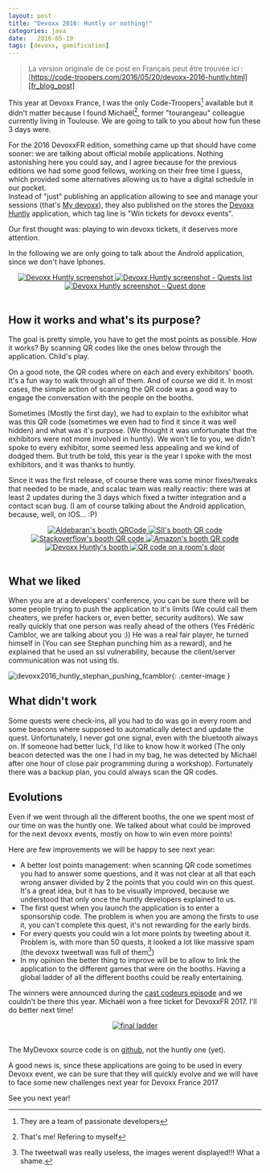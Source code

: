 ```yaml
---
layout: post
title: "Devoxx 2016: Huntly or nothing!"
categories: java
date:   2016-05-19
tags: [devoxx, gamification]
---
```


> La version originale de ce post en Français peut être trouvée ici : [https://code-troopers.com/2016/05/20/devoxx-2016-huntly.html][fr_blog_post]

This year at Devoxx France, I was the only Code-Troopers[^1] available but it didn't matter because I found Michaël[^2], former "tourangeau" colleague currently living in Toulouse.
We are going to talk to you about how fun these 3 days were.



For the 2016 DevoxxFR edition, something came up that should have come sooner: we are talking about official mobile applications.
Nothing astonishing here you could say, and I agree because for the previous editions we had some good fellows, working on their free time I guess, which provided some alternatives allowing us to have a digital schedule in our pocket.<br />
Instead of "just" publishing an application allowing to see and manage your sessions (that's [My devoxx][my_devoxx_android]), they also published on the stores the [Devoxx Huntly][devoxx_huntly_android] application, which tag line is "Win tickets for devoxx events".

Our first thought was: playing to win devoxx tickets, it deserves more attention.


In the following we are only going to talk about the Android application, since we don't have Iphones.

<div style="text-align : center">
<a class="inlineBoxes" href="/images/posts/2016-05-DevoxxHuntly/devoxx2016_huntly_tag_app1.png" data-lightbox="2" title="Devoxx Huntly screenshot">
        <img class="medium" src="/images/posts/2016-05-DevoxxHuntly/devoxx2016_huntly_tag_app1_min.png" alt="Devoxx Huntly screenshot"/>
</a>
<a class="inlineBoxes" href="/images/posts/2016-05-DevoxxHuntly/devoxx2016_huntly_tag_app2.png" data-lightbox="2" title="Devoxx Huntly screenshot - Quests list">
        <img class="medium" src="/images/posts/2016-05-DevoxxHuntly/devoxx2016_huntly_tag_app2_min.png" alt="Devoxx Huntly screenshot - Quests list"/>
</a>
<a class="inlineBoxes" href="/images/posts/2016-05-DevoxxHuntly/devoxx2016_huntly_tag_app3.png" data-lightbox="2" title="Devoxx Huntly screenshot - Quest done">
        <img class="medium" src="/images/posts/2016-05-DevoxxHuntly/devoxx2016_huntly_tag_app3_min.png" alt="Devoxx Huntly screenshot - Quest done"/>
</a>

</div>

<br />

## How it works and what's its purpose?


The goal is pretty simple, you have to get the most points as possible. How it works? By scanning QR codes like the ones below through the application. Child's play.

On a good note, the QR codes where on each and every exhibitors' booth. It's a fun way to walk through all of them.
And of course we did it.
In most cases, the simple action of scanning the QR code was a good way to engage the conversation with the people on the booths.

Sometimes (Mostly the first day), we had to explain to the exhibitor what was this QR code (sometimes we even had to find it since it was well hidden) and what was it's purpose. (We thought it was unfortunate that the exhibitors were not more involved in huntly).
We won't lie to you, we didn't spoke to every exhibitor, some seemed less appealing and we kind of dodged them.
But truth be told, this year is the year I spoke with the most exhibitors, and it was thanks to huntly.


Since it was the first release, of course there was some minor fixes/tweaks that needed to be made, and scalac team was really reactiv: there was at least 2 updates during the 3 days which fixed a twitter integration and a contact scan bug. (I am of course talking about the Android application, because, well, on IOS... :P)

<div style="text-align : center">
<a class="inlineBoxes" href="/images/posts/2016-05-DevoxxHuntly/devoxx2016_huntly_tag_stand1.png" data-lightbox="0" title="Aldebaran's booth QRCode">
        <img class="medium" src="/images/posts/2016-05-DevoxxHuntly/devoxx2016_huntly_tag_stand1_min.png" alt="Aldebaran's booth QRCode"/>
</a>
<a class="inlineBoxes" href="/images/posts/2016-05-DevoxxHuntly/devoxx2016_huntly_tag_stand2.png" data-lightbox="0" title="SII's booth QR code">
        <img class="medium" src="/images/posts/2016-05-DevoxxHuntly/devoxx2016_huntly_tag_stand2_min.png" alt="SII's booth QR code"/>
</a>
<a class="inlineBoxes" href="/images/posts/2016-05-DevoxxHuntly/devoxx2016_huntly_tag_stand3.png" data-lightbox="0" title="Stackoverflow's booth QR code">
        <img class="medium" src="/images/posts/2016-05-DevoxxHuntly/devoxx2016_huntly_tag_stand3_min.png" alt="Stackoverflow's booth QR code"/>
</a>
<a class="inlineBoxes" href="/images/posts/2016-05-DevoxxHuntly/devoxx2016_huntly_tag_stand4.png" data-lightbox="0" title="Amazon's booth QR code">
        <img class="medium" src="/images/posts/2016-05-DevoxxHuntly/devoxx2016_huntly_tag_stand4_min.png" alt="Amazon's booth QR code"/>
</a>
<a class="inlineBoxes" href="/images/posts/2016-05-DevoxxHuntly/devoxx2016_huntly_tag_stand_huntly.png" data-lightbox="0" title="Devoxx Huntly's booth">
        <img class="medium" src="/images/posts/2016-05-DevoxxHuntly/devoxx2016_huntly_tag_stand_huntly_min.png" alt="Devoxx Huntly's booth"/>
</a>
<a class="inlineBoxes" href="/images/posts/2016-05-DevoxxHuntly/devoxx2016_huntly_tag_porte.png" data-lightbox="0" title="QR code on a room's door">
        <img class="medium" src="/images/posts/2016-05-DevoxxHuntly/devoxx2016_huntly_tag_porte_min.png" alt="QR code on a room's door"/>
</a>
</div>

<br />


## What we liked

When you are at a developers' conference, you can be sure there will be some people trying to push the application to it's limits (We could call them cheaters, we prefer hackers or, even better, security auditors).
We saw really quickly that one person was really ahead of the others (Yes Frédéric Camblor, we are talking about you :))
He was a real fair player, he turned himself in (You can see Stephan punching him as a reward), and he explained that he used an ssl vulnerability, because the client/server communication was not using tls.

![devoxx2016_huntly_stephan_pushing_fcamblor][devoxx2016_huntly_stephan_pushing_fcamblor]{: .center-image }


## What didn't work

Some quests were check-ins, all you had to do was go in every room and some beacons where supposed to automatically detect and update the quest.
Unfortunately, I never got one signal, even with the bluetooth always on.
If someone had better luck, I'd like to know how it worked (The only beacon detected was the one I had in my bag, he was detected by Michaël after one hour of close pair programming during a workshop).
Fortunately there was a backup plan, you could always scan the QR codes.

## Evolutions

Even if we went through all the different booths, the one we spent most of our time on was the huntly one. We talked about what could be improved for the next devoxx events, mostly on how to win even more points!

Here are few improvements we will be happy to see next year:

* A better lost points management: when scanning QR code sometimes you had to answer some questions, and it was not clear at all that each wrong answer divided by 2 the points that you could win on this quest. It's a great idea, but it has to be visually improved, because we understood that only once the huntly developers explained to us.
* The first quest when you launch the application is to enter a sponsorship code. The problem is when you are among the firsts to use it, you can't complete this quest, it's not rewarding for the early birds.
* For every quests you could win a lot more points by tweeting about it. Problem is, with more than 50 quests, it looked a lot like massive spam (the devoxx tweetwall was full of them[^3])
* In my opinion the better thing to improve will be to allow to link the application to the different games that were on the booths. Having a global ladder of all the different booths could be really entertaining.


The winners were announced during the [cast codeurs episode][cast_codeurs_episode] and we couldn't be there this year. Michaël won a free ticket for DevoxxFR 2017. I'll do better next time!

<div style="text-align : center">
<a class="inlineBoxes" href="/images/posts/2016-05-DevoxxHuntly/devoxx2016_huntly_classment_final.png" data-lightbox="1" title="final ladder">
        <img class="medium" src="/images/posts/2016-05-DevoxxHuntly/devoxx2016_huntly_classment_final_min.png" alt="final ladder"/>
</a>
</div>

<br />

The MyDevoxx source code is on [github][mydevoxx_android_sources], not the huntly one (yet).


A good news is, since these applications are going to be used in every Devoxx event, we can be sure that they will quickly evolve and we will have to face some new challenges next year for Devoxx France 2017

See you next year!


[fr_blog_post]: https://code-troopers.com/2016/05/20/devoxx-2016-huntly.html
[my_devoxx_android]: https://play.google.com/store/apps/details?id=com.devoxx
[devoxx_huntly_android]: https://play.google.com/store/apps/details?id=com.devoxx.huntly
[devoxx2016_huntly_stephan_pushing_fcamblor]: /images/posts/2016-05-DevoxxHuntly/devoxx2016_huntly_stephan_pushing_fcamblor.png
[cast_codeurs_episode]: https://youtu.be/h2hA3TSTdpw?t=4m13s
[mydevoxx_android_sources]: https://github.com/devoxx/AndroidMobileApp

[^1]: They are a team of passionate developers
[^2]: That's me! Refering to myself
[^3]: The tweetwall was really useless, the images werent displayed!!! What a shame.
